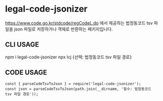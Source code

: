 # legal-code-jsonizer
https://www.code.go.kr/stdcode/regCodeL.do 에서 제공하는 법정동코드 tsv 파일을 json 파일로 저장하거나 객체로 반환하는 패키지입니다.

## CLI USAGE
npm i legal-code-jsonizer
npx lcj {선택: 법정동코드 tsv 파일 경로}

## CODE USAGE
```
const { parseCodeTsvToJson } = require('legal-code-jsonizer');
const json = parseCodeTsvToJson(path.join(__dirname, '필수: 법정동코드 tsv 파일 경로'));
```